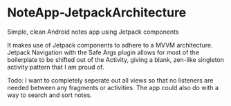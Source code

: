 # NoteApp-JetpackArchitecture
Simple, clean Android notes app using Jetpack components

It makes use of Jetpack components to adhere to a MVVM architecture. Jetpack Navigation with the Safe Args plugin allows for most of the boilerplate to be shifted out of the Activity, giving a blank, zen-like singleton activity pattern that I am proud of.

Todo: I want to completely seperate out all views so that no listeners are needed between any fragments or activities. The app could also do with a way to search and sort notes.
